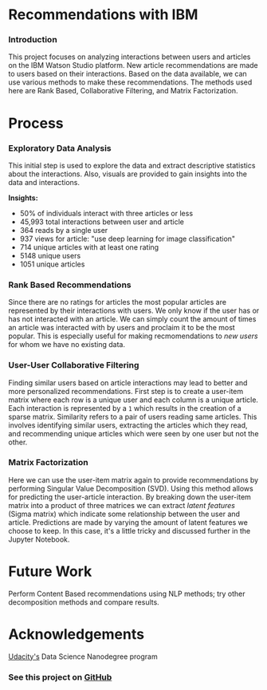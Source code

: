 # Recommendations with IBM

### Introduction
This project focuses on analyzing interactions between users and articles on the IBM Watson Studio platform. New article recommendations are made to users based on their interactions. Based on the data available, we can use various methods to make these recommendations. The methods used here are Rank Based, Collaborative Filtering, and Matrix Factorization. 

# Process
### Exploratory Data Analysis
This initial step is used to explore the data and extract descriptive statistics about the interactions. Also, visuals are provided to gain insights into the data and interactions.

**Insights:**
 - 50% of individuals interact with three articles or less
 - 45,993 total interactions between user and article
 - 364 reads by a single user
 - 937 views for article: "use deep learning for image classification"
 - 714 unique articles with at least one rating
 - 5148 unique users
 - 1051 unique articles

### Rank Based Recommendations
Since there are no ratings for articles the most popular articles are represented by their interactions with users. We only know if the user has or has not interacted with an article. We can simply count the amount of times an article was interacted with by users and proclaim it to be the most popular. This is especially useful for making recmomendations to *new users* for whom we have no existing data.

### User-User Collaborative Filtering
Finding similar users based on article interactions may lead to better and more personalized recommendations. First step is to create a user-item matrix where each row is a unique user and each column is a unique article. Each interaction is represented by a `1` which results in the creation of a sparse matrix. Similarity refers to a pair of users reading same articles. This involves identifying similar users, extracting the articles which they read, and recommending unique articles which were seen by one user but not the other. 

### Matrix Factorization
Here we can use the user-item matrix again to provide recommendations by performing Singular Value Decomposition (SVD). Using this method allows for predicting the user-article interaction. By breaking down the user-item matrix into a product of three matrices we can extract *latent features* (Sigma matrix) which indicate some relationship between the user and article. Predictions are made by varying the amount of latent features we choose to keep. In this case, it's a little tricky and discussed further in the Jupyter Notebook.


# Future Work
Perform Content Based recommendations using NLP methods; try other decomposition methods and compare results.

# Acknowledgements
[Udacity's](https://www.udacity.com) Data Science Nanodegree program

### See this project on [GitHub](https://github.com/sergatron/recommendations_with_IBM)
